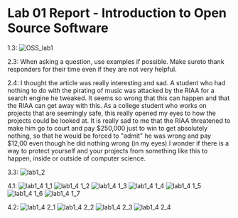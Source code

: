 # Lab 01 Report - Introduction to Open Source Software
1.3:
![OSS_lab1](https://user-images.githubusercontent.com/85561037/170726313-1127dc1b-7dbf-4f9a-996a-324bd3650b3e.PNG)

2.3:
When asking a question, use examples if possible.
Make sureto thank responders for their time even if they are not very helpful.

2.4:
I thought the article was really interesting and sad. A student who had nothing to do with the pirating of music was attacked by the RIAA for a search engine he tweaked. It seems so wrong that this can happen and that the RIAA can get away with this. As a college student who works on projects that are seemingly safe, this really opened my eyes to how the projects could be looked at. It is really sad to me that the RIAA threatened to make him go to court and pay $250,000 just to win to get absolutely nothing, so that he would be forced to "admit" he was wrong and pay $12,00 even though he did nothing wrong (in my eyes).I wonder if there is a way to protect yourself and your projects from something like this to happen, inside or outside of computer science.

3.3:
![lab1_2](https://user-images.githubusercontent.com/85561037/170736741-6e230ac1-4360-44e9-9a13-6df709973051.PNG)

4.1:
![lab1_4 1_1](https://user-images.githubusercontent.com/85561037/170737774-c687e442-ce59-4fc0-9da2-48de0e8ebc4e.PNG)
![lab1_4 1_2](https://user-images.githubusercontent.com/85561037/170764755-c33a5c73-15ed-4eeb-8223-5cd53df37aed.PNG)
![lab1_4 1_3](https://user-images.githubusercontent.com/85561037/170764776-a21220f6-d15f-403b-93b8-efb4f92a97ff.PNG)
![lab1_4 1_4](https://user-images.githubusercontent.com/85561037/170764794-a34c40cc-8d80-4b9e-b949-c7a3fbcb4f73.PNG)
![lab1_4 1_5](https://user-images.githubusercontent.com/85561037/170764807-27969955-0779-4b53-9303-efa3c4a146b3.PNG)
![lab1_4 1_6](https://user-images.githubusercontent.com/85561037/170764822-d7addb48-e8fe-42dd-a264-c14d480e96f4.PNG)
![lab1_4 1_7](https://user-images.githubusercontent.com/85561037/170764829-4a9f4437-8916-4f21-91d5-fd9225b46bc7.PNG)

4.2:
![lab1_4 2_1](https://user-images.githubusercontent.com/85561037/170841668-e0894288-4561-41bf-8b2c-926077a3fe11.PNG)
![lab1_4 2_2](https://user-images.githubusercontent.com/85561037/170841670-a7b1d054-622b-4d69-a880-697054c85feb.PNG)
![lab1_4 2_3](https://user-images.githubusercontent.com/85561037/170841678-648ff072-8d30-4781-983a-349cfa1fa692.PNG)
![lab1_4 2_4](https://user-images.githubusercontent.com/85561037/170841679-5682abc9-39a5-4420-8cf0-065ded42238f.PNG)
